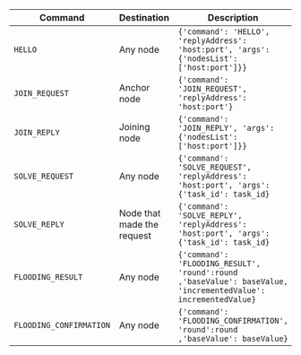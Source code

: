 | Command | Destination | Description |
| --- | --- | --- |
| `HELLO` | Any node | ```{'command': 'HELLO', 'replyAddress': 'host:port', 'args': {'nodesList': ['host:port']}}```  |
| `JOIN_REQUEST` | Anchor node | ```{'command': 'JOIN_REQUEST', 'replyAddress': 'host:port'}``` |
| `JOIN_REPLY` | Joining node | ```{'command': 'JOIN_REPLY', 'args': {'nodesList': ['host:port']}}``` |
| `SOLVE_REQUEST` | Any node | ```{'command': 'SOLVE_REQUEST', 'replyAddress': 'host:port', 'args': {'task_id': task_id}``` |
| `SOLVE_REPLY` | Node that made the request | ```{'command': 'SOLVE_REPLY', 'replyAddress': 'host:port', 'args': {'task_id': task_id}``` |
| `FLOODING_RESULT` | Any node | ```{'command': 'FLOODING_RESULT', 'round':round ,'baseValue': baseValue, 'incrementedValue': incrementedValue}``` |
| `FLOODING_CONFIRMATION` | Any node | ```{'command': 'FLOODING_CONFIRMATION', 'round':round ,'baseValue': baseValue}``` |